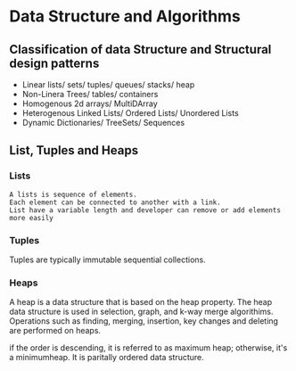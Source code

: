 # Data Structure and Algorithms

## Classification of data Structure and Structural design patterns

- Linear
  lists/ sets/ tuples/ queues/ stacks/ heap
- Non-Linera
  Trees/ tables/ containers
- Homogenous
  2d arrays/ MultiDArray
- Heterogenous
  Linked Lists/ Ordered Lists/ Unordered Lists
- Dynamic
  Dictionaries/ TreeSets/ Sequences

## List, Tuples and Heaps

### Lists

    A lists is sequence of elements.
    Each element can be connected to another with a link.
    List have a variable length and developer can remove or add elements more easily

### Tuples

Tuples are typically immutable sequential collections.

### Heaps

A heap is a data structure that is based on the heap property.
The heap data structure is used in selection, graph, and k-way merge algorithims.
Operations such as finding, merging, insertion, key changes and deleting are performed on heaps.

if the order is descending, it is referred to as maximum heap; otherwise, it's a minimumheap.
It is paritally ordered data structure.
